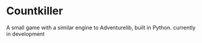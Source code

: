 # Countkiller
A small game with a similar engine to Adventurelib, built in Python. currently in development
